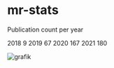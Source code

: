 # mr-stats

Publication count per year

2018	9
2019	67
2020	167
2021	180

![grafik](https://user-images.githubusercontent.com/8138537/145681052-d5161b50-4e60-4240-a77a-fdd872852465.png)
